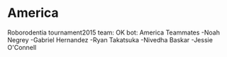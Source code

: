 # America
Roborodentia tournament2015
team: OK
bot: America
Teammates
-Noah Negrey
-Gabriel Hernandez
-Ryan Takatsuka
-Nivedha Baskar
-Jessie O'Connell
